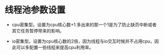 # 线程池参数设置

- cpu密集型。设置为cpu核心数+1.多出来的那一个1是为了防止缺页中断或者其它任务暂停带来的影响。

- io密集型。设置为cpu核心数的2倍，因为线程与io交互时候并不占用cpu，因此可以多配置一些线程来提高cpu利用率。